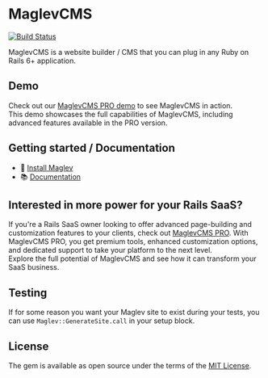 # MaglevCMS

[![Build Status](https://github.com/maglevhq/maglev-core/actions/workflows/verify.yml/badge.svg)](https://github.com/maglevhq/maglev-core/actions/workflows/verify.yml)

MaglevCMS is a website builder / CMS that you can plug in any Ruby on Rails 6+ application.

## Demo

Check out our [MaglevCMS PRO demo](https://demo-pro.maglev.dev) to see MaglevCMS in action.\
This demo showcases the full capabilities of MaglevCMS, including advanced features available in the PRO version.


## Getting started / Documentation

- 🚀 [Install Maglev](https://docs.maglev.dev/quickstart)
- 📚 [Documentation](https://docs.maglev.dev/)

## Interested in more power for your Rails SaaS?

If you're a Rails SaaS owner looking to offer advanced page-building and customization features to your clients, check out [MaglevCMS PRO](https://pro.maglev.dev). With MaglevCMS PRO, you get premium tools, enhanced customization options, and dedicated support to take your platform to the next level.\
Explore the full potential of MaglevCMS and see how it can transform your SaaS business.

## Testing

If for some reason you want your Maglev site to exist during your tests, you can use `Maglev::GenerateSite.call` in your setup block.

## License

The gem is available as open source under the terms of the [MIT License](https://opensource.org/licenses/MIT).
